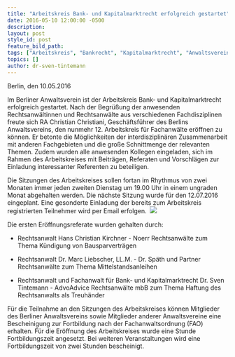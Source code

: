 ```yaml
---
title: "Arbeitskreis Bank- und Kapitalmarktrecht erfolgreich gestartet"
date: 2016-05-10 12:00:00 -0500
description:
layout: post
style_id: post
feature_bild_path: 
tags: ["Arbeitskreis", "Bankrecht", "Kapitalmarktrecht", "Anwaltsverein", "Kirchner", "Christiani", "Liebscher", "Tintemann"]
topics: []
author: dr-sven-tintemann
---
```


Berlin, den 10.05.2016

Im Berliner Anwaltsverein ist der Arbeitskreis Bank- und Kapitalmarktrecht erfolgreich gestartet. Nach der Begrüßung der anwesenden Rechtsanwältinnen und Rechtsanwälte aus verschiedenen Fachdisziplinen freute sich RA Christian Christiani, Geschäftsführer des Berlins Anwaltsvereins, den nunmehr 12. Arbeitskreis für Fachanwälte eröffnen zu können. Er betonte die Möglichkeiten der interdisziplinären Zusammenarbeit mit anderen Fachgebieten und die große Schnittmenge der relevanten Themen. Zudem wurden alle anwesenden Kollegen eingeladen, sich im Rahmen des Arbeitskreises mit Beiträgen, Referaten und Vorschlägen zur Einladung interessanter Referenten zu beteiligen.&nbsp;

Die Sitzungen des Arbeitskreises sollen fortan im Rhythmus von zwei Monaten immer jeden zweiten Dienstag um 19.00 Uhr in einem ungraden Monat abgehalten werden. Die nächste Sitzung wurde für den 12.07.2016 eingeplant. Eine gesonderte Einladung der bereits zum Arbeitskreis registrierten Teilnehmer wird per Email erfolgen.&nbsp; ![](/uploads/dokumente//Bild_Arbeitskreis.JPG)

Die ersten Eröffnungsreferate wurden gehalten durch:&nbsp;

- Rechtsanwalt Hans Christian Kirchner - Noerr Rechtsanwälte zum Thema Kündigung von Bausparverträgen

- Rechtsanwalt Dr. Marc Liebscher, LL.M. - Dr. Späth und Partner Rechtsanwälte zum Thema Mittelstandsanleihen

- Rechtsanwalt und Fachanwalt für Bank- und Kapitalmarktrecht Dr. Sven Tintemann - AdvoAdvice Rechtsanwälte mbB zum Thema Haftung des Rechtsanwalts als Treuhänder

Für die Teilnahme an den Sitzungen des Arbeitskreises können Mitglieder des Berliner Anwaltsvereins sowie Mitglieder anderer Anwaltsvereine eine Bescheinigung zur Fortbildung nach der Fachanwaltsordnung (FAO) erhalten. Für die Eröffnung des Arbeitskreises wurde eine Stunde Fortbildungszeit angesetzt. Bei weiteren Veranstaltungen wird eine Fortbildungszeit von zwei Stunden bescheinigt. &nbsp;

